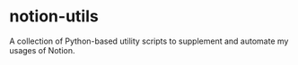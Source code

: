 # notion-utils
A collection of Python-based utility scripts to supplement and automate my usages of Notion.
